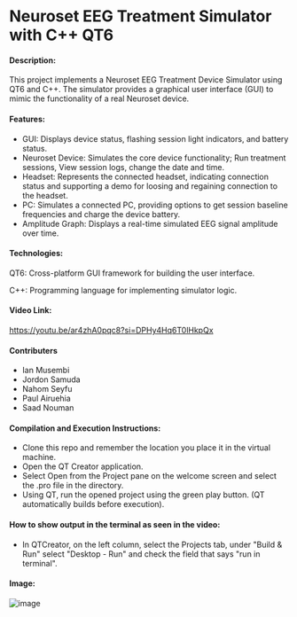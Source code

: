 # Neuroset EEG Treatment Simulator with C++ QT6
#### Description: 
This project implements a Neuroset EEG Treatment Device Simulator using QT6 and C++. The simulator provides a graphical user interface (GUI) to mimic the functionality of a real Neuroset device.

#### Features:
- GUI: Displays device status, flashing session light indicators, and battery status.
- Neuroset Device: Simulates the core device functionality; Run treatment sessions, View session logs, change the date and time.
- Headset: Represents the connected headset, indicating connection status and supporting a demo for loosing and regaining connection to the headset.
- PC: Simulates a connected PC, providing options to get session baseline frequencies and charge the device battery.
- Amplitude Graph: Displays a real-time simulated EEG signal amplitude over time.

#### Technologies:
QT6: Cross-platform GUI framework for building the user interface.

C++: Programming language for implementing simulator logic.

#### Video Link: 
https://youtu.be/ar4zhA0pqc8?si=DPHy4Hq6T0lHkpQx

#### Contributers
- Ian Musembi
- Jordon Samuda
- Nahom Seyfu
- Paul Airuehia
- Saad Nouman

#### Compilation and Execution Instructions:
- Clone this repo and remember the location you place it in the virtual machine. 
- Open the QT Creator application.
- Select Open from the Project pane on the welcome screen and select the .pro file in the directory.
- Using QT, run the opened project using the green play button. (QT automatically builds before execution).

#### How to show output in the terminal as seen in the video:
- In QTCreator, on the left column, select the Projects tab, under "Build & Run" select "Desktop - Run" and check the field that says "run in terminal".

#### Image:
![image](https://github.com/osasuair/COMP3004_final_project/assets/82743452/db7d6bc5-ba09-49e8-a6ac-79e7de6694b1)
